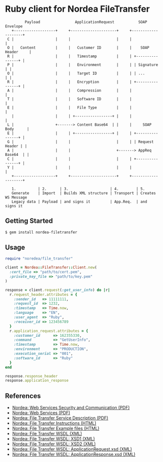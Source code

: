 # Ruby client for Nordea FileTransfer

```
         Payload                ApplicationRequest           SOAP Envelope
   +-------------------+     +---------------------+     +--------------------+
 C |                   |     |                     |     |                    |
 O |   Content         |     |   Customer ID       |     |    SOAP Header     |
 R |                   |     |   Timestamp         |     | +----------------+ |
 P |                   |     |   Environment       |     | | Signature      | |
 O |                   |     |   Target ID         |     | | ...            | |
 R |                   |     |   Encryption        |     | +----------------+ |
 A |                   |     |   Compression       |     |                    |
 T |                   |     |   Software ID       |     |                    |
 E |                   |     |   File Type         |     |                    |
   |                   |     | +-----------------+ |     |                    |
 L |                   +-------> Content Base64  | |     |     SOAP Body      |
 E |                   |     | +-----------------+ |     | +----------------+ |
 G |                   |     |                     |     | | Request Header | |
 A |                   |     |                     +-------> AppReq Base64  | |
 C |                   |     |                     |     | +----------------+ |
 Y |                   |     |                     |     |                    |
   +-------------------+     +---------------------+     +--------------------+

   1.          | 2.      | 3.                   | 4.        | 5.
   Generate    | Import  | Builds XML structure | Transport | Creates WS Message
   Legacy data | Payload | and signs it         | App.Req.  | and signs it

```

## Getting Started

```bash
$ gem install nordea-filetransfer
```

## Usage

```ruby
require "noredea/file_transfer"

client = Nordea::FileTransfer::Client.new(
  :cert_file => "path/to/cert.pem",
  :private_key_file => "path/to/key.pem"
)

response = client.request(:get_user_info) do |r|
  r.request_header.attributes = {
    :sender_id   => 11111111,
    :request_id  => 1232,
    :timestamp   => Time.now,
    :language    => "EN",
    :user_agent  => "Ruby",
    :receiver_id => 123456789
  }
  r.application_request.attributes = {
    :customer_id      => 162355330,
    :command          => "GetUserInfo",
    :timestamp        => Time.now,
    :environment      => "PRODUCTION",
    :execution_serial => "001",
    :software_id      => "Ruby"
  }
end

response.response_header
response.application_response
```

## References

* [Nordea: Web Services Security and Communication (PDF)](http://www.nordea.fi/sitemod/upload/root/fi_org/liite/e/yritys/pdf/web_services_ohjelmistotalot.pdf)
* [Nordea: Web Services (PDF)](http://www.nordea.fi/sitemod/upload/root/fi_org/liite/e/yritys/pdf/web_services.pdf)
* [Nordea: File Transfer Service Description (PDF)](http://www.nordea.fi/sitemod/upload/Root/fi_org/liite/e/yritys/pdf/erasiir.pdf)
* [Nordea: File Transfer Instructions (HTML)](http://www.nordea.fi/Corporate+customers/Payments+and+cards/Advice+on+payments+and+cards/Instructions/1433022.html)
* [Nordea: File Transfer Example files (HTML)](http://www.nordea.fi/Corporate+customers/Payments+and+cards/Advice+on+payments+and+cards/Example+files/1466002.html)
* [Nordea: File Transfer WSDL (XML)](https://filetransfer.nordea.com/services/CorporateFileService?wsdl)
* [Nordea: File Transfer WSDL: XSD1 (XML)](https://filetransfer.nordea.com/services/CorporateFileService.xsd1.xsd)
* [Nordea: File Transfer WSDL: XSD2 (XML)](https://filetransfer.nordea.com/services/CorporateFileService.xsd2.xsd)
* [Nordea: File Transfer WSDL: ApplicationRequest.xsd (XML)](http://www.nordea.fi/sitemod/upload/root/fi_org/liite/ApplicationRequest.xsd)
* [Nordea: File Transfer WSDL: ApplicationResponse.xsd (XML)](http://www.nordea.fi/sitemod/upload/root/fi_org/liite/ApplicationResponse.xsd)
